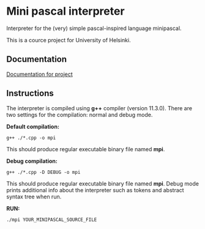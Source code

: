 # Mini pascal interpreter

Interpreter for the (very) simple pascal-inspired language minipascal. 

This is a cource project for University of Helsinki.

## Documentation

[Documentation for project](https://github.com/Vesulius/mpi/blob/main/documentation.md)

## Instructions

The interpreter is compiled using **g++** compiler (version 11.3.0). There are two settings for the compilation: normal and debug mode.

**Default compilation:**

``` g++ ./*.cpp -o mpi ```

This should produce regular executable binary file named **mpi**. 

**Debug compilation:**

``` g++ ./*.cpp -D DEBUG -o mpi ```

This should produce regular executable binary file named **mpi**.  Debug mode prints additional info about the interpreter such as tokens and abstract syntax tree when run.

**RUN:**  

``` ./mpi YOUR_MINIPASCAL_SOURCE_FILE ```
